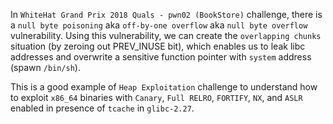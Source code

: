 In `WhiteHat Grand Prix 2018 Quals - pwn02 (BookStore)` challenge, there is a `null byte poisoning` aka `off-by-one overflow` aka `null byte overflow` vulnerability. Using this vulnerability, we can create the `overlapping chunks` situation (by zeroing out PREV_INUSE bit), which enables us to leak libc addresses and overwrite a sensitive function pointer with `system` address (spawn `/bin/sh`).

This is a good example of `Heap Exploitation` challenge to understand how to exploit `x86_64` binaries with `Canary`, `Full RELRO`, `FORTIFY`, `NX`, and `ASLR` enabled in presence of `tcache` in `glibc-2.27`.
